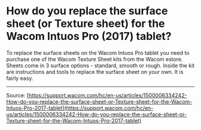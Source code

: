 # How do you replace the surface sheet (or Texture sheet) for the Wacom Intuos Pro (2017) tablet?

To replace the surface sheets on the Wacom Intuos Pro tablet you need to purchase one of the Wacom Texture Sheet kits from the Wacom estore. Sheets come in 3 surface options - standard, smooth or rough. Inside the kit are instructions and tools to replace the surface sheet on your own. It is fairly easy.

---
Source: [https://support.wacom.com/hc/en-us/articles/1500006334242-How-do-you-replace-the-surface-sheet-or-Texture-sheet-for-the-Wacom-Intuos-Pro-2017-tablet](https://support.wacom.com/hc/en-us/articles/1500006334242-How-do-you-replace-the-surface-sheet-or-Texture-sheet-for-the-Wacom-Intuos-Pro-2017-tablet)
